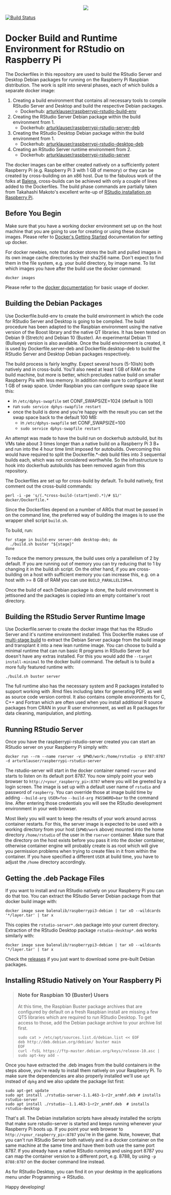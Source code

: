 <p align="center">
  <img src="https://github.com/ArturKlauser/raspberrypi-rstudio/blob/master/doc/raspberrypi-rstudio.png?raw=true"/>
</p>

[![Build Status](https://travis-ci.org/ArturKlauser/raspberrypi-rstudio.svg?branch=deploy)](https://travis-ci.org/ArturKlauser/raspberrypi-rstudio/builds)

# Docker Build and Runtime Environment for RStudio on Raspberry Pi

The Dockerfiles in this repository are used to build the RStudio Server and
Desktop Debian packages for running on the Raspberry Pi Raspbian
distribution. The work is split into several phases, each of which builds a
separate docker image:
  1. Creating a build environment that contains all necessary tools to compile
     RStudio Server and Desktop and build the respective Debian packages.
     * Dockerhub: [arturklauser/raspberrypi-rstudio-build-env](https://hub.docker.com/r/arturklauser/raspberrypi-rstudio-build-env)
  2. Creating the RStudio Server Debian package within the build environment
     from 1.
     * Dockerhub: [arturklauser/raspberrypi-rstudio-server-deb](https://hub.docker.com/r/arturklauser/raspberrypi-rstudio-server-deb)
  3. Creating the RStudio Desktop Debian package within the build environment
     from 1.
     * Dockerhub: [arturklauser/raspberrypi-rstudio-desktop-deb](https://hub.docker.com/r/arturklauser/raspberrypi-rstudio-desktop-deb)
  4. Creating an RStudio Server runtime environment from 2.
     * Dockerhub: [arturklauser/raspberrypi-rstudio-server](https://hub.docker.com/r/arturklauser/raspberrypi-rstudio-server)

The docker images can be either created natively on a sufficiently potent
Raspberry Pi (e.g. Raspberry Pi 3 with 1 GB of memory) or they can be created
by cross-building on an x86 host. Due to the fabulous work of the folks at
[Balena](https://www.balena.io/docs/reference/base-images/base-images/),
cross-builds can be achieved with only a couple of lines added to the
Dockerfiles. The build phase commands are partially taken from Takahashi
Makoto's excellent write-up of [RStudio installation on Raspberry
Pi](http://herb.h.kobe-u.ac.jp/raspiinfo/rstudio_en.html).

## Before You Begin
Make sure that you have a working docker environment set up on the host machine
that you are going to use for creating or using these docker images. Please
refer to [Docker's Getting Started](https://docs.docker.com/get-started/)
documentation for setting up docker.

For docker newbies, note that docker stores the built and pulled images in its
own image cache directories by their sha256 name. Don't expect to find them in
the file system, e.g. your build directory, by image name. To list which images
you have after the build use the docker command:
```
docker images
```
Please refer to the
[docker documentation](https://docs.docker.com/engine/reference/commandline/docker/)
for basic usage of docker.

## Building the Debian Packages
Use Dockerfile.build-env to create the build environment in which the code for
RStudio Server and Desktop is going to be compiled. The build procedure has
been adapted to the Raspbian environment using the native version of the Boost
library and the native QT libraries. It has been tested on Debian 9 (Stretch)
and  Debian 10 (Buster). An experimental Debian 11 (Bullseye) version is also
available. Once the build environment is created, it is used by
Dockerfile.server-deb and Dockerfile.desktop-deb to build the RStudio Server and
Desktop Debian packages respectively.

The build process is fairly lengthy. Expect several hours (5-10ish) both
natively and in cross-build. You'll also need at least 1 GB of RAM on the build
machine, but more is better, which precludes native build on smaller Raspberry
Pis with less memory. In addition make sure to configure at least 1 GB of swap
space. Under Raspbian you can configure swap space like this:
  * in `/etc/dphys-swapfile` set CONF_SWAPSIZE=1024 (default is 100)
  * run `sudo service dphys-swapfile restart`
  * once the build is done and you're happy with the result you can set
    the swap space back to the default 100 MB:
    * in `/etc/dphys-swapfile` set CONF_SWAPSIZE=100
    * `sudo service dphys-swapfile restart`

An attempt was made to have the build run on dockerhub autobuild, but its VMs
take about 3 times longer than a native build on a Raspberry Pi 3 B+ and run
into the 4 hour time limit imposed for autobuilds. Overcoming this would have
required to split the Dockerfile.\*\-deb build files into 3 sequential builds
each, which was not considered worthwhile. So the infrastructure to hook into
dockerhub autobuilds has been removed again from this repository.

The Dockerfiles are set up for cross-build by default. To build natively, first
comment out the cross-build commands:
```
perl -i -pe 's/(.*cross-build-(start|end).*)/# $1/' docker/Dockerfile.*
```

Since the Dockerfiles depend on a number of ARGs that must be passed in on the
command line, the preferred way of building the images is to use the wrapper
shell script `build.sh`.

To build, run:
```
for stage in build-env server-deb desktop-deb; do
  ./build.sh buster "${stage}"
done
```

To reduce the memory pressure, the build uses only a parallelism of 2 by
default. If you are running out of memory you can try reducing that to 1 by
changing it in the build.sh script. On the other hand, if you are cross-building
on a host with sufficient memory you can increase this, e.g. on a host with >= 8
GB of RAM you can use `BUILD_PARALLELISM=4`.

Once the build of each Debian package is done, the build environment is
jettisoned and the packages is copied into an empty container's root directory.

## Building the RStudio Server Runtime Image
Use Dockerfile.server to create the docker image that has the RStudio Server
and it's runtime environment installed. This Dockerfile makes use of
[multi-stage
build](https://docs.docker.com/develop/develop-images/multistage-build/) to
extract the Debian Server package from the build image and transplant it into a
new lean runtime image. You can choose to build a minimal runtime that can run
basic R programs in RStudio Server but doesn't have any extras installed. For
this you would add the `--target install-minimal` to the docker build command.
The default is to build a more fully featured runtime with:
```
./build.sh buster server
```
The full runtime also has the necessary system and R packages installed to
support working with .Rmd files including latex for generating PDF, as well as
source code version control. It also contains compile environments for C, C++
and Fortran which are often used when you install additional R source packages
from CRAN in your R user environment, as well as R packages for data cleaning,
manipulation, and plotting.

## Running RStudio Server
Once you have the raspberrypi-rstudio-server created you can start an RStudio
server on your Raspberry Pi simply with:
```
docker run --rm --name rserver -v $PWD/work:/home/rstudio -p 8787:8787 -d arturklauser/raspberrypi-rstudio-server
```
The rstudio-server will start in the docker container named `rserver` and
starts to listen on its default port 8787. You now simply point your web
browser to `http://<your_raspberry_pi>:8787` where you will be greeted by a
login screen.  The image is set up with a default user name of `rstudio` and
password of `raspberry`. You can override those at image build time by adding
`--build-arg USER=foo` `--build-arg PASSWORD=bar` to the command line. After
entering those credentials you will see the RStudio development environment in
your web browser.

Most likely you will want to keep the results of your work around across
container restarts. For this, the server image is expected to be used with a
working directory from your host (`$PWD/work` above) mounted into the home
directory `/home/rstudio` of the user in the `rserver` container. Make sure that
the directory on the host exists before you pass it into the docker container,
otherwise container engine will probably create is as root which will give you
permission problems when trying to create files in it from within the container.
If you have specified a different `USER` at build time, you have to adjust the
`/home` directory accordingly.

## Getting the .deb Package Files
If you want to install and run RStudio natively on your Raspberry Pi you can do
that too. You can extract the RStudio Server Debian package from that docker
build image with:
```
docker image save balenalib/raspberrypi3-debian | tar xO --wildcards '*/layer.tar' | tar x
```
This copies the `rstudio-server*.deb` package into your current directory.
Extraction of the RStudio Desktop package `rstudio-desktop*.deb` works
similarly with:
```
docker image save balenalib/raspberrypi3-debian | tar xO --wildcards '*/layer.tar' | tar x
```
Check the [releases](https://github.com/ArturKlauser/raspberrypi-rstudio/releases)
if you just want to download some pre-built Debian packages.

## Installing RStudio Natively on Your Raspberry Pi

> ### Note for Raspbian 10 (Buster) Users
> At this time, the Raspbian Buster package archives that are configured by
> default on a fresh Raspbian install are missing a few QT5 libraries which are
> required to run RStudio Desktop. To get access to those, add the Debian package
> archive to your archive list first.
> ```
> sudo cat > /etc/apt/sources.list.d/debian.list << EOF
> deb http://deb.debian.org/debian/ buster main
> EOF
> curl -fsSL https://ftp-master.debian.org/keys/release-10.asc | sudo apt-key add -
> ```

Once you have extracted the .deb images from the build containers in the steps
above, you're ready to install them natively on your Raspberry Pi. To make sure
the dependencies are also properly installed we'll use `apt` instead of `dpkg`
and we also update the package list first:
```
sudo apt-get update
sudo apt install ./rstudio-server-1.1.463-1~r2r_armhf.deb # installs rstudio-server
sudo apt install ./rstudio--1.1.463-1~r2r_armhf.deb  # installs rstudio-desktop
```
That's all. The Debian installation scripts have already installed the scripts
that make sure rstudio-server is started and keeps running whenever your
Raspberry Pi boots up. If you point your web browser to
`http://<your_raspberry_pi>:8787` you're in the game. Note, however, that you
can't run RStudio Server both natively and in a docker container on the same
machine at the same time and have them both use the same port 8787. If you
already have a native RStudio running and using port 8787 you can map the
container version to a different port, e.g. 8788, by using `-p 8788:8787` on
the docker command line instead.

As for RStudio Desktop, you can find it on your desktop in the applications
menu under Programming -> RStudio.

Happy developing!
